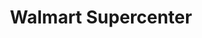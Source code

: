 ---
title: "Walmart Supercenter"
url: /marksville/walmart-supercenter-highway-1/
shop: Supermarkt
---